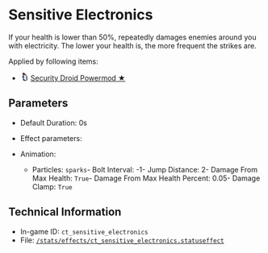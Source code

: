 # Sensitive Electronics

If your health is lower than 50%, repeatedly damages enemies around you with electricity. The lower your health is, the more frequent the strikes are.

Applied by following items:

- <img src="https://raw.githubusercontent.com/Ceterai/Enternia/main/items/armors/alta/tier4/security/droid_back/icon.png" alt="Security Droid Powermod ★ icon" loading="lazy" height=16px width="auto" /> [Security Droid Powermod ★](https://ceterai.github.io/MyEnternia/Wiki/SecurityDroidPowermod)

## Parameters

- Default Duration: 0s
- Effect parameters: 

- Animation: 

  - Particles: `sparks`- Bolt Interval: -1- Jump Distance: 2- Damage From Max Health: `True`- Damage From Max Health Percent: 0.05- Damage Clamp: `True`

## Technical Information

- In-game ID: `ct_sensitive_electronics`
- File: [`/stats/effects/ct_sensitive_electronics.statuseffect`](https://github.com/Ceterai/Enternia/blob/main/stats/effects/ct_sensitive_electronics.statuseffect)
